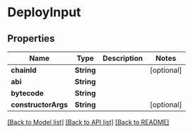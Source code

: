 # DeployInput

## Properties
Name | Type | Description | Notes
------------ | ------------- | ------------- | -------------
**chainId** | **String** |  | [optional] 
**abi** | **String** |  | 
**bytecode** | **String** |  | 
**constructorArgs** | **String** |  | [optional] 

[[Back to Model list]](../README.md#documentation-for-models) [[Back to API list]](../README.md#documentation-for-api-endpoints) [[Back to README]](../README.md)


